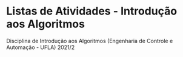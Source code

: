 # Listas de Atividades - Introdução aos Algoritmos
Disciplina de Introdução aos Algoritmos (Engenharia de Controle e Automação - UFLA)
2021/2
